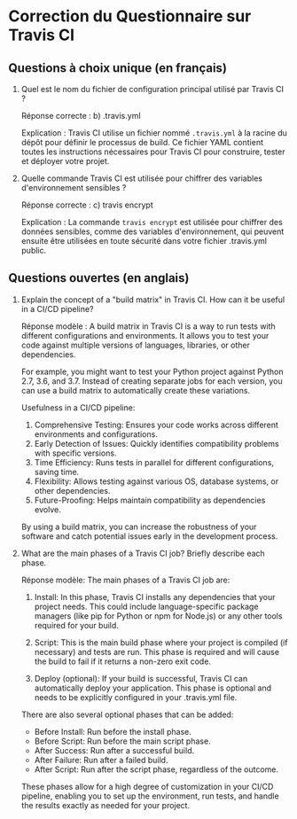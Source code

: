 # Correction du Questionnaire sur Travis CI

## Questions à choix unique (en français)

1. Quel est le nom du fichier de configuration principal utilisé par Travis CI ?
   
   Réponse correcte : b) .travis.yml
   
   Explication : Travis CI utilise un fichier nommé `.travis.yml` à la racine du dépôt pour définir le processus de build. Ce fichier YAML contient toutes les instructions nécessaires pour Travis CI pour construire, tester et déployer votre projet.

2. Quelle commande Travis CI est utilisée pour chiffrer des variables d'environnement sensibles ?
   
   Réponse correcte : c) travis encrypt
   
   Explication : La commande `travis encrypt` est utilisée pour chiffrer des données sensibles, comme des variables d'environnement, qui peuvent ensuite être utilisées en toute sécurité dans votre fichier .travis.yml public.

## Questions ouvertes (en anglais)

1. Explain the concept of a "build matrix" in Travis CI. How can it be useful in a CI/CD pipeline?

   Réponse modèle : 
   A build matrix in Travis CI is a way to run tests with different configurations and environments. It allows you to test your code against multiple versions of languages, libraries, or other dependencies.

   For example, you might want to test your Python project against Python 2.7, 3.6, and 3.7. Instead of creating separate jobs for each version, you can use a build matrix to automatically create these variations.

   Usefulness in a CI/CD pipeline:
   1. Comprehensive Testing: Ensures your code works across different environments and configurations.
   2. Early Detection of Issues: Quickly identifies compatibility problems with specific versions.
   3. Time Efficiency: Runs tests in parallel for different configurations, saving time.
   4. Flexibility: Allows testing against various OS, database systems, or other dependencies.
   5. Future-Proofing: Helps maintain compatibility as dependencies evolve.

   By using a build matrix, you can increase the robustness of your software and catch potential issues early in the development process.

2. What are the main phases of a Travis CI job? Briefly describe each phase.

   Réponse modèle:
   The main phases of a Travis CI job are:

   1. Install: In this phase, Travis CI installs any dependencies that your project needs. This could include language-specific package managers (like pip for Python or npm for Node.js) or any other tools required for your build.

   2. Script: This is the main build phase where your project is compiled (if necessary) and tests are run. This phase is required and will cause the build to fail if it returns a non-zero exit code.

   3. Deploy (optional): If your build is successful, Travis CI can automatically deploy your application. This phase is optional and needs to be explicitly configured in your .travis.yml file.

   There are also several optional phases that can be added:

   - Before Install: Run before the install phase.
   - Before Script: Run before the main script phase.
   - After Success: Run after a successful build.
   - After Failure: Run after a failed build.
   - After Script: Run after the script phase, regardless of the outcome.

   These phases allow for a high degree of customization in your CI/CD pipeline, enabling you to set up the environment, run tests, and handle the results exactly as needed for your project.


